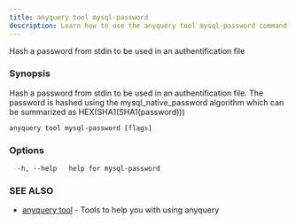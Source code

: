 ```yaml
---
title: anyquery tool mysql-password
description: Learn how to use the anyquery tool mysql-password command in AnyQuery.
---
```


Hash a password from stdin to be used in an authentification file

### Synopsis

Hash a password from stdin to be used in an authentification file.
The password is hashed using the mysql_native_password algorithm
which can be summarized as HEX(SHA1(SHA1(password)))

```
anyquery tool mysql-password [flags]
```

### Options

```
  -h, --help   help for mysql-password
```

### SEE ALSO

* [anyquery tool](../anyquery_tool)	 - Tools to help you with using anyquery
